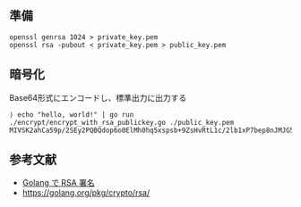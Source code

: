 
## 準備

```
openssl genrsa 1024 > private_key.pem
openssl rsa -pubout < private_key.pem > public_key.pem
```


## 暗号化

Base64形式にエンコードし、標準出力に出力する

```
⟩ echo "hello, world!" | go run ./encrypt/encrypt_with_rsa_publickey.go ./public_key.pem
MIVSK2ahCa59p/2SEy2PQBQdop6o0ElMh0hq5xspsb+9ZsHvRtL1c/2lb1xP7bep8nJMJG5cBILiGl6zbjd4lBB3noLn4UDlO+ASMMSnihZzYNw9Dka6Le/xLEaEofu9QXybxBO5Si+VwSx/UsZGOHY1sB4ZFmWNx3iNtir0ONQ=⏎
```

## 参考文献

- [Golang で RSA 署名
](https://m0t0k1ch1st0ry.com/blog/2014/08/18/rsa-signing/)
- https://golang.org/pkg/crypto/rsa/